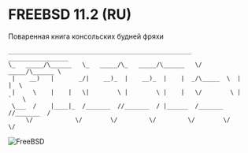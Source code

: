 # FREEBSD 11.2 (RU)
Поваренная книга консольских будней фряхи
```
____________________________________________________  _________________   
\_   _____/\______   \_   _____/\_   _____/\______   \/   _____/\______ \  
 |    __)   |       _/|    __)_  |    __)_  |    |  _/\_____  \  |    |  \ 
 |     \    |    |   \|        \ |        \ |    |   \/        \ |    `   \
 \___  /    |____|_  /_______  //_______  / |______  /_______  //_______  /
     \/            \/        \/         \/         \/        \/         \/ 
```
![FreeBSD](i.imgur.com/rkCK1hO.jpg)

